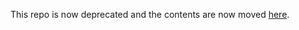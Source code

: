 This repo is now deprecated and the contents are now moved [here](https://github.com/rudderlabs/rudderstack-profiles-classifier/tree/main/samples/integration_test_project).
